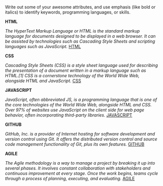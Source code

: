 Write out some of your awesome attributes, and use emphasis (like bold or italics) to identify keywords, programming languages, or skills. 


**HTML**

_The HyperText Markup Language or HTML is the standard markup language for documents designed to be displayed in a web browser. It can be assisted by technologies such as Cascading Style Sheets and scripting languages such as JavaScript._ [HTML](https://en.wikipedia.org/wiki/HTML)

**CSS**

_Cascading Style Sheets (CSS) is a style sheet language used for describing the presentation of a document written in a markup language such as HTML.[1] CSS is a cornerstone technology of the World Wide Web, alongside HTML and JavaScript._ [CSS](https://en.wikipedia.org/wiki/CSS)

**JAVASCRIPT**

_JavaScript, often abbreviated JS, is a programming language that is one of the core technologies of the World Wide Web, alongside HTML and CSS. Over 97% of websites use JavaScript on the client side for web page behavior, often incorporating third-party libraries._ [JAVASCRIPT](https://en.wikipedia.org/wiki/JavaScript)

**GITHUB**

_GitHub, Inc. is a provider of Internet hosting for software development and version control using Git. It offers the distributed version control and source code management functionality of Git, plus its own features._ [GITHUB](https://en.wikipedia.org/wiki/GitHub)

**AGILE**

_The Agile methodology is a way to manage a project by breaking it up into several phases. It involves constant collaboration with stakeholders and continuous improvement at every stage. Once the work begins, teams cycle through a process of planning, executing, and evaluating._ [AGILE](https://www.wrike.com/project-management-guide/faq/what-is-agile-methodology-in-project-management/)
